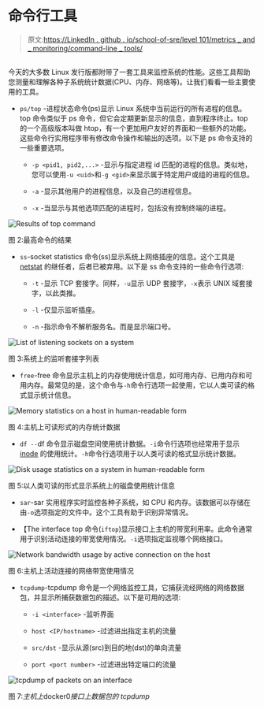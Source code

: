 # 命令行工具

> 原文:[https://LinkedIn . github . io/school-of-sre/level 101/metrics _ and _ monitoring/command-line _ tools/](https://linkedin.github.io/school-of-sre/level101/metrics_and_monitoring/command-line_tools/)

## 

今天的大多数 Linux 发行版都附带了一套工具来监控系统的性能。这些工具帮助您测量和理解各种子系统统计数据(CPU、内存、网络等)。让我们看看一些主要使用的工具。

*   `ps/top` -进程状态命令(ps)显示 Linux 系统中当前运行的所有进程的信息。top 命令类似于 ps 命令，但它会定期更新显示的信息，直到程序终止。top 的一个高级版本叫做 htop，有一个更加用户友好的界面和一些额外的功能。这些命令行实用程序带有修改命令操作和输出的选项。以下是 ps 命令支持的一些重要选项。

    *   `-p <pid1, pid2,...>` -显示与指定进程 id 匹配的进程的信息。类似地，您可以使用`-u <uid>`和`-g <gid>`来显示属于特定用户或组的进程的信息。

    *   `-a` -显示其他用户的进程信息，以及自己的进程信息。

    *   `-x` -当显示与其他选项匹配的进程时，包括没有控制终端的进程。

![Results of top command](../Images/9f22a424ddbdc61f4bd1aea6c6f9dc2a.png)

图 2:最高命令的结果

*   `ss`-socket statistics 命令(ss)显示系统上网络插座的信息。这个工具是 [netstat](https://man7.org/linux/man-pages/man8/netstat.8.html) 的继任者，后者已被弃用。以下是 ss 命令支持的一些命令行选项:

    *   `-t` -显示 TCP 套接字。同样，`-u`显示 UDP 套接字，`-x`表示 UNIX 域套接字，以此类推。

    *   `-l` -仅显示监听插座。

    *   `-n` -指示命令不解析服务名。而是显示端口号。

![List of listening sockets on a system](../Images/dd625dad5e89aa857020a324f5ee1cec.png)

图 3:系统上的监听套接字列表

*   `free`-free 命令显示主机上的内存使用统计信息，如可用内存、已用内存和可用内存。最常见的是，这个命令与`-h`命令行选项一起使用，它以人类可读的格式显示统计信息。

![Memory statistics on a host in human-readable form](../Images/91fdf31db8fb59d4677f1e49a042cef2.png)

图 4:主机上可读形式的内存统计数据

*   `df --`df 命令显示磁盘空间使用统计数据。`-i`命令行选项也经常用于显示 [inode](https://en.wikipedia.org/wiki/Inode) 的使用统计。`-h`命令行选项用于以人类可读的格式显示统计数据。

![Disk usage statistics on a system in human-readable form](../Images/70df4af9591cc5a47b35bdedf26c165c.png)

图 5:以人类可读的形式显示系统上的磁盘使用统计信息

*   `sar`-sar 实用程序实时监控各种子系统，如 CPU 和内存。该数据可以存储在由`-o`选项指定的文件中。这个工具有助于识别异常情况。

*   【The interface top 命令(`iftop`)显示接口上主机的带宽利用率。此命令通常用于识别活动连接的带宽使用情况。`-i`选项指定监视哪个网络接口。

![Network bandwidth usage by
  active connection on the host](../Images/fcdf57d64160425d23661a6fb6e871bb.png)

图 6:主机上活动连接的网络带宽使用情况

*   `tcpdump`-tcpdump 命令是一个网络监控工具，它捕获流经网络的网络数据包，并显示所捕获数据包的描述。以下是可用的选项:

    *   `-i <interface>` -监听界面

    *   `host <IP/hostname>` -过滤进出指定主机的流量

    *   `src/dst` -显示从源(src)到目的地(dst)的单向流量

    *   `port <port number>` -过滤进出特定端口的流量

![tcpdump of packets on an interface](../Images/c63bf39ad3fed98cff6f0c31e6ab820d.png)

图 7:*主机上*docker0*接口上数据包的 tcpdump*